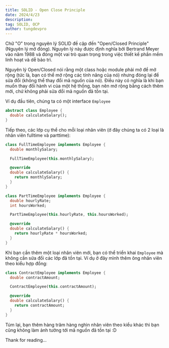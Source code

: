 ```yaml
---
title: SOLID - Open Close Principle
date: 2024/4/23
description: 
tag: SOLID, OCP
author: tungdevpro
---
```


Chữ "O" trong nguyên lý SOLID đề cập đến "Open/Closed Principle" (Nguyên lý mở đóng). Nguyên lý này được định nghĩa bởi Bertrand Meyer vào năm 1988 và đóng một vai trò quan trọng trong việc thiết kế phần mềm linh hoạt và dễ bảo trì.

Nguyên lý Open/Closed nói rằng một class hoặc module phải mở để mở rộng (tức là, bạn có thể mở rộng các tính năng của nó) nhưng đóng lại để sửa đổi (không thể thay đổi mã nguồn của nó). Điều này có nghĩa là khi bạn muốn thay đổi hành vi của một hệ thống, bạn nên mở rộng bằng cách thêm mới, chứ không phải sửa đổi mã nguồn đã tồn tại.

Ví dụ đầu tiên, chúng ta có một interface `Employee`

```dart
abstract class Employee {
  double calculateSalary();
}
```

Tiếp theo, các lớp cụ thể cho mỗi loại nhân viên (ở đây chúng ta có 2 loại là nhân viên fulltime và parttime):

```dart
class FullTimeEmployee implements Employee {
  double monthlySalary;

  FullTimeEmployee(this.monthlySalary);

  @override
  double calculateSalary() {
    return monthlySalary;
  }
}

class PartTimeEmployee implements Employee {
  double hourlyRate;
  int hoursWorked;

  PartTimeEmployee(this.hourlyRate, this.hoursWorked);

  @override
  double calculateSalary() {
    return hourlyRate * hoursWorked;
  }
}
```

Khi bạn cần thêm một loại nhân viên mới, bạn có thể triển khai `Employee` mà không cần sửa đổi các lớp đã tồn tại. Ví dụ ở đây mình thêm ông nhân viên theo kiểu hợp đồng:

```dart
class ContractEmployee implements Employee {
  double contractAmount;

  ContractEmployee(this.contractAmount);

  @override
  double calculateSalary() {
    return contractAmount;
  }
}
```

Túm lại, bạn thêm hàng trăm hàng nghìn nhân viên theo kiểu khác thì bạn cũng không làm ảnh tưởng tới mã nguồn đã tồn tại :D

Thank for reading...
